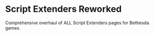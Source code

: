 # Script Extenders Reworked
 Comprehensive overhaul of ALL Script Extenders pages for Bethesda games.
